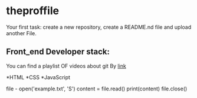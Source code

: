 # theproffile
Your first task: create a new repository, create a README.nd file and upload another File.

## Front_end Developer stack:

You can find a playlist OF videos about git By [link](https://www.youtube.com/watch?v=fSBu9zquZWA&t=1s)

*HTML
﻿﻿*CSS
﻿﻿*JavaScript

file - open('example.txt', 'S')
content = file.read()
print(content)
file.close()
